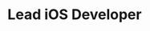 ---
name: "David Hart"
workshop_topic: "Swift’s secret dynamic life"
title: "Lead iOS Developer"
bio: "David is the Lead iOS Developer at Atipik, a small mobile development shop in Geneva. He's shown his passion for Swift Open Source as a contributor to the Swift Package Manager and by pitching in on Swift Evolution."
status: "live"
year: 2018
website: ""
twitter: "dhartbit"
linkedin: "hartbit"
image: "assets/images/speakers/speaker-david-2018.png"
---